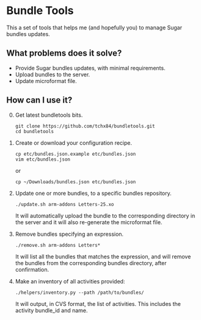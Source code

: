 Bundle Tools
================

This a set of tools that helps me (and hopefully you) to manage
Sugar bundles updates.

What problems does it solve?
----------------------------

* Provide Sugar bundles updates, with minimal requirements.
* Upload bundles to the server.
* Update microformat file.

How can I use it?
-----------------

0. Get latest bundletools bits.

    ```
    git clone https://github.com/tchx84/bundletools.git
    cd bundletools
    ```

1. Create or download your configuration recipe.

    ```
    cp etc/bundles.json.example etc/bundles.json
    vim etc/bundles.json
    ```

    or

    ```
    cp ~/Downloads/bundles.json etc/bundles.json
    ```

2. Update one or more bundles, to a specific bundles repository.

    ```
    ./update.sh arm-addons Letters-25.xo
    ```

    It will automatically upload the bundle to the corresponding
    directory in the server and it will also re-generate the
    microformat file.

3. Remove bundles specifying an expression.

    ```
    ./remove.sh arm-addons Letters*
    ```

    It will list all the bundles that matches the expression, and
    will remove the bundles from the corresponding bundles directory,
    after confirmation.

4. Make an inventory of all activities provided:

    ```
    ./helpers/inventory.py --path /path/to/bundles/
    ```

    It will output, in CVS format, the list of activities. This includes
    the activity bundle_id and name.
